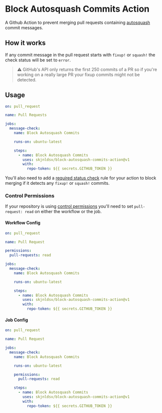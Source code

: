 # Block Autosquash Commits Action

A Github Action to prevent merging pull requests containing [autosquash](https://git-scm.com/docs/git-rebase#git-rebase---autosquash) commit messages.

## How it works

If any commit message in the pull request starts with `fixup!` or `squash!` the check status will be set to `error`.

>⚠️ GitHub's API only returns the first 250 commits of a PR so if you're working on a really large PR your fixup commits might not be detected.

## Usage

```yaml
on: pull_request

name: Pull Requests

jobs:
  message-check:
    name: Block Autosquash Commits

    runs-on: ubuntu-latest

    steps:
      - name: Block Autosquash Commits
        uses: skjnldsv/block-autosquash-commits-action@v1
        with:
          repo-token: ${{ secrets.GITHUB_TOKEN }}
```

You'll also need to add a [required status check](https://help.github.com/en/articles/enabling-required-status-checks) rule for your action to block merging if it detects any `fixup!` or `squash!` commits.

### Control Permissions

If your repository is using [control permissions](https://github.blog/changelog/2021-04-20-github-actions-control-permissions-for-github_token/) you'll need to set `pull-request: read` on either the workflow or the job.

#### Workflow Config

```yaml
on: pull_request

name: Pull Request

permissions:
  pull-requests: read

jobs:
  message-check:
    name: Block Autosquash Commits

    runs-on: ubuntu-latest

    steps:
      - name: Block Autosquash Commits
        uses: skjnldsv/block-autosquash-commits-action@v1
        with:
          repo-token: ${{ secrets.GITHUB_TOKEN }}
```

#### Job Config

```yaml
on: pull_request

name: Pull Request

jobs:
  message-check:
    name: Block Autosquash Commits

    runs-on: ubuntu-latest

    permissions:
      pull-requests: read

    steps:
      - name: Block Autosquash Commits
        uses: skjnldsv/block-autosquash-commits-action@v1
        with:
          repo-token: ${{ secrets.GITHUB_TOKEN }}
```